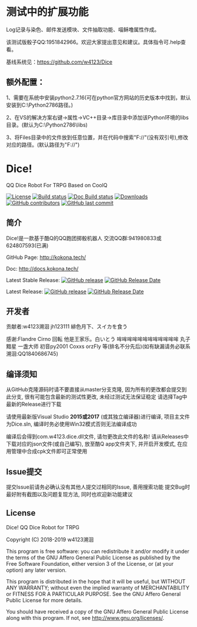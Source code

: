 ﻿# 测试中的扩展功能
Log记录与染色、邮件发送模块、文件抽取功能、喵稣噜属性作成。

该测试版骰子QQ:1951842966。欢迎大家提出意见和建议。具体指令可.help查看。

基线系统见：https://github.com/w4123/Dice

## 额外配置：
1、需要在系统中安装python2.7.16(可在python官方网站的历史版本中找到，默认安装到C:\Python2786路径。)

2、在VS的解决方案右键->属性->VC++目录->库目录中添加该Python环境的libs目录。(默认为C:\Python2786\libs)

3、将Files目录中的文件放到任意位置，并在代码中搜索"F://"(没有双引号),修改对应的路径。(默认路径为"F://")

# Dice!
QQ Dice Robot For TRPG Based on CoolQ 

[![License](https://img.shields.io/github/license/w4123/Dice.svg)](http://www.gnu.org/licenses)
[![Build status](https://ci.appveyor.com/api/projects/status/6qm1l31k07dst0rk?svg=true)](https://ci.appveyor.com/project/w4123/dice)
[![Doc Build status](https://readthedocs.org/projects/dice-for-qq/badge/?badge=latest)](http://docs.kokona.tech)
[![Downloads](https://img.shields.io/github/downloads/w4123/dice/total.svg)](https://github.com/w4123/Dice/releases)
[![GitHub contributors](https://img.shields.io/github/contributors/w4123/dice.svg)](https://github.com/w4123/Dice/graphs/contributors)
[![GitHub last commit](https://img.shields.io/github/last-commit/w4123/dice.svg)](https://github.com/w4123/Dice/commits)

## 简介

Dice!是一款基于酷Q的QQ跑团掷骰机器人 交流QQ群:941980833或624807593(已满)

GitHub Page: <http://kokona.tech/>

Doc: <http://docs.kokona.tech/>

Latest Stable Release: [![GitHub release](https://img.shields.io/github/release/w4123/dice.svg)](https://github.com/w4123/Dice/releases) [![GitHub Release Date](https://img.shields.io/github/release-date/w4123/dice.svg)](https://github.com/w4123/Dice/releases)

Latest Release: [![GitHub release](https://img.shields.io/github/release-pre/w4123/dice.svg)](https://github.com/w4123/Dice/releases) [![GitHub Release Date](https://img.shields.io/github/release-date-pre/w4123/dice.svg)](https://github.com/w4123/Dice/releases)

## 开发者

贡献者:w4123溯洄 jh123111 緋色月下、スイカを食う

感谢:Flandre Cirno 回転 他是王家乐。白いとう 哞哞哞哞哞哞哞哞哞哞哞哞 丸子 黯星 一盏大师 初音py2001 Coxxs orzFly 等(排名不分先后)(如有缺漏请务必联系溯洄:QQ1840686745) 

## 编译须知

从GitHub克隆源码时请不要直接从master分支克隆, 因为所有的更改都会提交到此分支, 很有可能包含最新的测试性更改, 未经过测试无法保证稳定 请选择Tag中最新的Release进行下载

请使用最新版Visual Studio **2015或2017** (或其独立编译器)进行编译, 项目主文件为Dice.sln, 编译时务必使用Win32模式否则无法编译成功

编译后会得到com.w4123.dice.dll文件, 请勿更改此文件的名称! 请从Releases中下载对应的json文件(或自己编写), 放至酷Q app文件夹下, 并开启开发模式, 在应用管理中合成cpk文件即可正常使用

## Issue提交

提交Issue前请务必确认没有其他人提交过相同的Issue, 善用搜索功能 提交Bug时最好附有截图以及问题复现方法, 同时也欢迎新功能建议

## License

Dice! QQ Dice Robot for TRPG

Copyright (C) 2018-2019 w4123溯洄

This program is free software: you can redistribute it and/or modify it under the terms
of the GNU Affero General Public License as published by the Free Software Foundation,
either version 3 of the License, or (at your option) any later version.

This program is distributed in the hope that it will be useful, but WITHOUT ANY WARRANTY;
without even the implied warranty of MERCHANTABILITY or FITNESS FOR A PARTICULAR PURPOSE.
See the GNU Affero General Public License for more details.

You should have received a copy of the GNU Affero General Public License along with this
program. If not, see <http://www.gnu.org/licenses/>.

